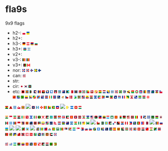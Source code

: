 fla9s
=====

9x9 flags

- h2-: ![pl](pl.png) ![ua](ua.png)
- h2+:
- h3-: ![de](de.png) ![at](at.png) ![am](am.png) ![](bg.png)
- h3+: ![az](az.png) ![ar](ar.png)
- v2+: 
- v3-: ![be](be.png) ![td](td.png)
- v3+: ![af](af.png) ![ca](ca.png)
- nor: ![is](is.png) ![no](no.png) ![fo](fo.png) ![se](se.png) ![fi](fi.png)
- can: ![us](us.png)
- str:
- cir: ![jp](jp.png) ![kr](kr.png) ![bd](bd.png)
- etc: ![al](al.png)
![ax](ax.png)
![dz](dz.png)
![as](as.png)
![ad](ad.png)
![ao](ao.png)
![ai](ai.png)
![aq](aq.png)
![ag](ag.png)
![aw](aw.png)
![au](au.png)
![bs](bs.png)
![bh](bh.png)
![bb](bb.png)
![by](by.png)
![bz](bz.png)
![bj](bj.png)
![bm](bm.png)
![bt](bt.png)
![bo](bo.png)
![bq](bq.png)
![ba](ba.png)
![bw](bw.png)
![bv](bv.png)
![br](br.png)
![io](io.png)
![bn](bn.png)
![bf](bf.png)
![bi](bi.png)
![kh](kh.png)
![cm](cm.png)
![cv](cv.png)
![ky](ky.png)
![cf](cf.png)
![cl](cl.png)
![cn](cn.png)
![cx](cx.png)
![cc](cc.png)
![co](co.png)
![km](km.png)
![cg](cg.png)
![cd](cd.png)
![ck](ck.png)
![cr](cr.png)
![ci](ci.png)
![cu](cu.png)
![cw](cw.png)
![cy](cy.png)
![cz](cz.png)
![dk](dk.png)
![dj](dj.png)
![dm](dm.png)
![do](do.png)
![ec](ec.png)
![eg](eg.png)
![sv](sv.png)
![gq](gq.png)
![er](er.png)
![ee](ee.png)
![et](et.png)
![fk](fk.png)
![fj](fj.png)
![](fr.png)
![](gf.png)
![](pf.png)
![](tf.png)
![](ga.png)
![](gm.png)
![](ge.png)

![](gh.png)
![](gi.png)
![](gr.png)
![](gl.png)
![](gd.png)
![](gp.png)
![](gu.png)
![](gt.png)
![](gg.png)
![](gn.png)
![](gw.png)
![](gy.png)
![](ht.png)
![](hm.png)
![](va.png)
![](hn.png)
![](hk.png)
![](hu.png)

![](in.png)
![](id.png)
![](ir.png)
![](iq.png)
![](ie.png)
![](im.png)
![](il.png)
![](it.png)
![](jm.png)
![](je.png)
![](jo.png)
![](kz.png)
![](ke.png)
![](ki.png)
![](kp.png)
![](kw.png)
![](kg.png)
![](la.png)
![](lv.png)
![](lb.png)
![](ls.png)
![](lr.png)
![](ly.png)
![](li.png)
![](lt.png)
![](lu.png)
![](mo.png)
![](mk.png)
![](mg.png)
![](mw.png)
![](my.png)
![](mv.png)
![](ml.png)
![](mt.png)
![](mh.png)
![](mq.png)
![](mr.png)
![](mu.png)
![](yt.png)
![](mx.png)
![](fm.png)
![](md.png)
![](mc.png)
![](mn.png)
![](me.png)
![](ms.png)
![](ma.png)
![](mz.png)
![](mm.png)
![](na.png)
![](nr.png)
![](np.png)
![](nl.png)
![](nc.png)
![](nz.png)
![](ni.png)
![](ne.png)
![](ng.png)
![](nu.png)
![](nf.png)
![](mp.png)
![](om.png)
![](pk.png)
![](pw.png)
![](ps.png)
![](pa.png)
![](pg.png)
![](py.png)
![](pe.png)
![](ph.png)
![](pn.png)
![](pt.png)
![](pr.png)
![](qa.png)
![](re.png)
![](ro.png)
![](ru.png)
![](rw.png)
![](bl.png)
![](sh.png)
![](kn.png)
![](lc.png)
![](mf.png)
![](pm.png)
![](vc.png)
![](ws.png)
![](sm.png)
![](st.png)
![](sa.png)
![](sn.png)
![](rs.png)
![](sc.png)
![](sl.png)
![](sg.png)
![](sx.png)
![](sk.png)
![](si.png)
![](sb.png)
![](so.png)
![](za.png)
![](gs.png)
![](ss.png)
![](es.png)
![](lk.png)
![](sd.png)
![](sr.png)
![](sj.png)
![](sz.png)
![](ch.png)
![](sy.png)
![](tw.png)
![](tj.png)
![](tz.png)
![](th.png)
![](tl.png)
![](tg.png)
![](tk.png)
![](to.png)
![](tt.png)
![](tn.png)
![](tr.png)
![](tm.png)
![](tc.png)
![](tv.png)
![](ug.png)
![](ae.png)
![](gb.png)

![](um.png)
![](uy.png)
![](uz.png)
![](vu.png)
![](ve.png)
![](vn.png)
![](vg.png)
![](vi.png)
![](wf.png)
![](eh.png)
![](ye.png)
![](zm.png)
![](zw.png)
